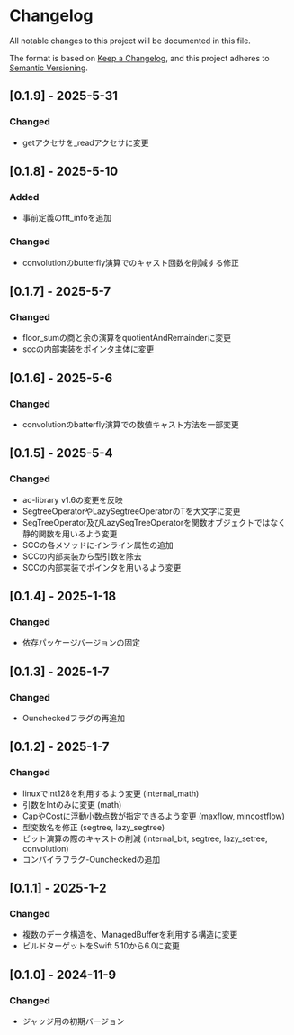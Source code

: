 # Changelog

All notable changes to this project will be documented in this file.

The format is based on [Keep a Changelog](https://keepachangelog.com/en/1.0.0/),
and this project adheres to [Semantic Versioning](https://semver.org/spec/v2.0.0.html).

## [0.1.9] - 2025-5-31
### Changed
- getアクセサを_readアクセサに変更

## [0.1.8] - 2025-5-10
### Added
- 事前定義のfft_infoを追加
### Changed
- convolutionのbutterfly演算でのキャスト回数を削減する修正

## [0.1.7] - 2025-5-7
### Changed
- floor_sumの商と余の演算をquotientAndRemainderに変更
- sccの内部実装をポインタ主体に変更

## [0.1.6] - 2025-5-6
### Changed
- convolutionのbatterfly演算での数値キャスト方法を一部変更

## [0.1.5] - 2025-5-4
### Changed
- ac-library v1.6の変更を反映
- SegtreeOperatorやLazySegtreeOperatorのTを大文字に変更
- SegTreeOperator及びLazySegTreeOperatorを関数オブジェクトではなく静的関数を用いるよう変更
- SCCの各メソッドにインライン属性の追加
- SCCの内部実装から型引数を除去
- SCCの内部実装でポインタを用いるよう変更

## [0.1.4] - 2025-1-18
### Changed
- 依存パッケージバージョンの固定

## [0.1.3] - 2025-1-7
### Changed
- Ouncheckedフラグの再追加

## [0.1.2] - 2025-1-7
### Changed
- linuxでint128を利用するよう変更 (internal_math)
- 引数をIntのみに変更 (math)
- CapやCostに浮動小数点数が指定できるよう変更 (maxflow, mincostflow)
- 型変数名を修正 (segtree, lazy_segtree)
- ビット演算の際のキャストの削減 (internal_bit, segtree, lazy_setree, convolution)
- コンパイラフラグ-Ouncheckedの追加

## [0.1.1] - 2025-1-2
### Changed
- 複数のデータ構造を、ManagedBufferを利用する構造に変更
- ビルドターゲットをSwift 5.10から6.0に変更

## [0.1.0] - 2024-11-9
### Changed
- ジャッジ用の初期バージョン
